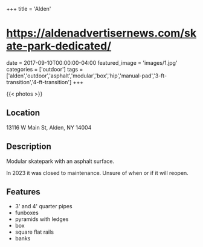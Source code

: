 +++
title = 'Alden'
# https://aldenadvertisernews.com/skate-park-dedicated/
date = 2017-09-10T00:00:00-04:00
featured_image = 'images/1.jpg'
categories = ['outdoor']
tags = ['alden','outdoor','asphalt','modular','box','hip','manual-pad','3-ft-transition','4-ft-transition']
+++

{{< photos >}}

## Location

13116 W Main St, Alden, NY 14004

## Description

Modular skatepark with an asphalt surface.

In 2023 it was closed to maintenance. Unsure of when or if it will reopen.

## Features

- 3' and 4' quarter pipes
- funboxes
- pyramids with ledges
- box
- square flat rails
- banks
